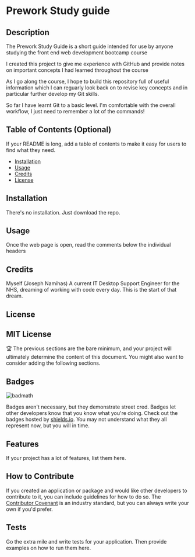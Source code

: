 # Prework Study guide

## Description

The Prework Study Guide is a short guide intended for use by anyone studying the front end web development bootcamp course

I created this project to give me experience with GitHub and provide notes on important concepts I had learned throughout the course

As I go along the course, I hope to build this repository full of useful information which I can reguarly look back on to revise key concepts and in particular further develop my Git skills.

So far I have learnt Git to a basic level. I'm comfortable with the overall workflow, I just need to remember a lot of the commands!

## Table of Contents (Optional)

If your README is long, add a table of contents to make it easy for users to find what they need.

- [Installation](#installation)
- [Usage](#usage)
- [Credits](#credits)
- [License](#license)

## Installation

There's no installation. Just download the repo.

## Usage

Once the web page is open, read the comments below the individual headers

## Credits

Myself (Joseph Namihas)
A current IT Desktop Support Engineer for the NHS, dreaming of working with code every day. This is the start of that dream.

## License

MIT License
---

🏆 The previous sections are the bare minimum, and your project will ultimately determine the content of this document. You might also want to consider adding the following sections.

## Badges

![badmath](https://img.shields.io/github/languages/top/nielsenjared/badmath)

Badges aren't necessary, but they demonstrate street cred. Badges let other developers know that you know what you're doing. Check out the badges hosted by [shields.io](https://shields.io/). You may not understand what they all represent now, but you will in time.

## Features

If your project has a lot of features, list them here.

## How to Contribute

If you created an application or package and would like other developers to contribute to it, you can include guidelines for how to do so. The [Contributor Covenant](https://www.contributor-covenant.org/) is an industry standard, but you can always write your own if you'd prefer.

## Tests

Go the extra mile and write tests for your application. Then provide examples on how to run them here.
